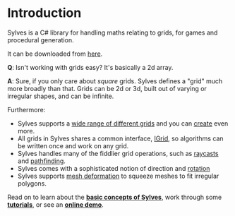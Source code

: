 # Introduction

Sylves is a C# library for handling maths relating to grids, for games and procedural generation.

It can be downloaded from <a href="https://github.com/BorisTheBrave/sylves/releases" role="button">here</a>.

**Q**: Isn't working with grids easy? It's basically a 2d array.

**A**: Sure, if you only care about *square* grids. Sylves defines a "grid" much more broadly than that. Grids can be 2d or 3d, built out of varying or irregular shapes, and can be infinite.

Furthermore:

* Sylves supports a [wide range of different grids](grids/index.md) and you can [create](creating.md) even more.
* All grids in Sylves shares a common interface, [IGrid](concepts/index.md), so algorithms can be written once and work on any grid. 
* Sylves handles many of the fiddlier grid operations, such as [raycasts](concepts/query.md) and [pathfinding](concepts/pathfinding.md).
* Sylves comes with a sophisticated notion of direction and [rotation](concepts/rotation.md)
* Sylves supports [mesh deformation](concepts/shape.md#deformation) to squeeze meshes to fit irregular polygons.

Read on to learn about the **[basic concepts of Sylves](concepts/index.md)**, work through some [**tutorials**](tutorials/index.md), or see an **[online demo](https://boristhebrave.itch.io/sylves-demos)**.